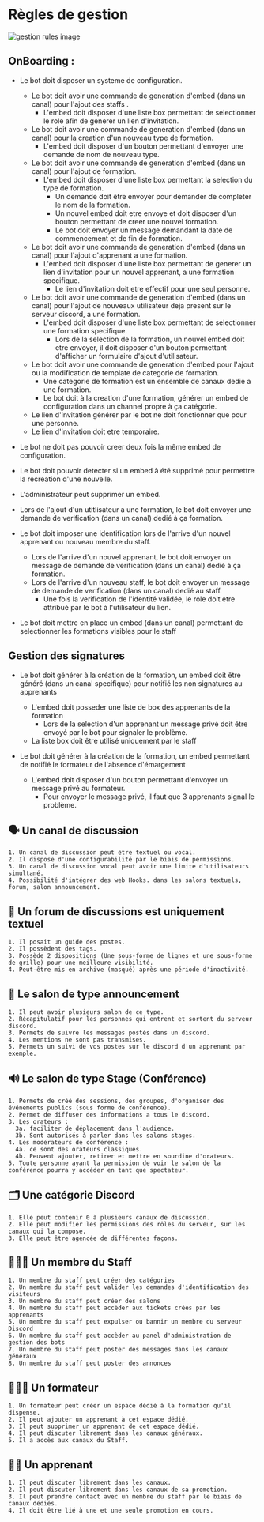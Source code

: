 # Règles de gestion

![gestion rules image](https://www.financewhile.com/wp-content/uploads/2021/01/Business-Rules.png)

## OnBoarding : 

- Le bot doit disposer un systeme de configuration.
  - Le bot doit avoir une commande de generation d'embed (dans un canal) pour l'ajout des staffs .
    - L'embed doit disposer d'une liste box permettant de selectionner le role afin de generer un lien d'invitation.
  - Le bot doit avoir une commande de generation d'embed (dans un canal) pour la creation d'un nouveau type de formation.
    - L'embed doit disposer d'un bouton permettant d'envoyer une demande de nom de nouveau type.
  - Le bot doit avoir une commande de generation d'embed (dans un canal) pour l'ajout de formation.
    - L'embed doit disposer d'une liste box permettant la selection du type de formation.
      - Un demande doit être envoyer pour demander de completer le nom de la formation.
      - Un nouvel embed doit etre envoye et doit disposer d'un bouton permettant de creer une nouvel formation.
      - Le bot doit envoyer un message demandant la date de commencement et de fin de formation.
  - Le bot doit avoir une commande de generation d'embed (dans un canal) pour l'ajout d'apprenant a une formation.
    - L'embed doit disposer d'une liste box permettant de generer un lien d'invitation pour un nouvel apprenant, a une formation specifique.
      - Le lien d'invitation doit etre effectif pour une seul personne.
  - Le bot doit avoir une commande de generation d'embed (dans un canal) pour l'ajout de nouveaux utilisateur deja present sur le serveur discord, a une formation.
    - L'embed doit disposer d'une liste box permettant de selectionner une formation specifique.
      - Lors de la selection de la formation, un nouvel embed doit etre envoyer, il doit disposer d'un bouton permettant d'afficher un formulaire d'ajout d'utilisateur.
  - Le bot doit avoir une commande de generation d'embed pour l'ajout ou la modification de template de categorie de formation.
    - Une categorie de formation est un ensemble de canaux dedie a une formation.
    - Le bot doit à la creation d'une formation, générer un embed de configuration dans un channel propre à ça catégorie.
  - Le lien d'invitation générer par le bot ne doit fonctionner que pour une personne.
  - Le lien d'invitation doit etre temporaire.
- Le bot ne doit pas pouvoir creer deux fois la même embed de configuration.
- Le bot doit pouvoir detecter si un embed à été supprimé pour permettre la recreation d'une nouvelle.
- L'administrateur peut supprimer un embed.

- Lors de l'ajout d'un utitlisateur a une formation, le bot doit envoyer une demande de verification (dans un canal) dedié à ça formation.
- Le bot doit imposer une identification lors de l'arrive d'un nouvel apprenant ou nouveau membre du staff.
  - Lors de l'arrive d'un nouvel apprenant, le bot doit envoyer un message de demande de verification (dans un canal) dedié à ça formation.
  - Lors de l'arrive d'un nouveau staff, le bot doit envoyer un message de demande de verification (dans un canal) dedié au staff.
    - Une fois la verification de l'identité validée, le role doit etre attribué par le bot à l'utilisateur du lien.

- Le bot doit mettre en place un embed (dans un canal) permettant de selectionner les formations visibles pour le staff


## Gestion des signatures

- Le bot doit générer à la création de la formation, un embed doit être généré (dans un canal specifique) pour notifié les non signatures au apprenants
  - L'embed doit posseder une liste de box des apprenants de la formation
    - Lors de la selection d'un apprenant un message privé doit être envoyé par le bot pour signaler le problème.
  - La liste box doit être utilisé uniquement par le staff
  
- Le bot doit générer à la création de la formation, un embed permettant de notifié le formateur de l'absence d'émargement
  - L'embed doit disposer d'un bouton permettant d'envoyer un message privé au formateur.
    - Pour envoyer le message privé, il faut que 3 apprenants signal le problème.

## 🗣️ Un canal de discussion
    1. Un canal de discussion peut être textuel ou vocal.
    2. Il dispose d'une configurabilité par le biais de permissions.
    3. Un canal de discussion vocal peut avoir une limite d'utilisateurs simultané.
    4. Possibilité d'intégrer des web Hooks. dans les salons textuels, forum, salon announcement.

## 💬 Un forum de discussions est uniquement textuel
    1. Il posait un guide des postes.
    2. Il possèdent des tags.
    3. Possède 2 dispositions (Une sous-forme de lignes et une sous-forme de grille) pour une meilleure visibilité.
    4. Peut-être mis en archive (masqué) après une période d'inactivité.

## 📢 Le salon de type announcement
    1. Il peut avoir plusieurs salon de ce type.
    2. Récapitulatif pour les personnes qui entrent et sortent du serveur discord.
    3. Permets de suivre les messages postés dans un discord.
    4. Les mentions ne sont pas transmises.
    5. Permets un suivi de vos postes sur le discord d'un apprenant par exemple.

## 🔊 Le salon de type Stage (Conférence)
    1. Permets de créé des sessions, des groupes, d'organiser des événements publics (sous forme de conférence).
    2. Permet de diffuser des informations a tous le discord.
    3. Les orateurs :
      3a. faciliter de déplacement dans l'audience.
      3b. Sont autorisés à parler dans les salons stages.
    4. Les modérateurs de conférence :
      4a. ce sont des orateurs classiques.
      4b. Peuvent ajouter, retirer et mettre en sourdine d'orateurs.
    5. Toute personne ayant la permission de voir le salon de la conférence pourra y accéder en tant que spectateur.
  
## 🗂 Une catégorie Discord
    1. Elle peut contenir 0 à plusieurs canaux de discussion.
    2. Elle peut modifier les permissions des rôles du serveur, sur les canaux qui la compose.
    3. Elle peut être agencée de différentes façons.

## 👮🏼‍♂️ Un membre du Staff
    1. Un membre du staff peut créer des catégories
    2. Un membre du staff peut valider les demandes d'identification des visiteurs
    3. Un membre du staff peut créer des salons
    4. Un membre du staff peut accèder aux tickets crées par les apprenants
    5. Un membre du staff peut expulser ou bannir un membre du serveur Discord
    6. Un membre du staff peut accèder au panel d'administration de gestion des bots
    7. Un membre du staff peut poster des messages dans les canaux généraux
    8. Un membre du staff peut poster des annonces

## 🏃🏼‍♂️ Un formateur
    1. Un formateur peut créer un espace dédié à la formation qu'il dispense.
    2. Il peut ajouter un apprenant à cet espace dédié.
    3. Il peut supprimer un apprenant de cet espace dédié.
    4. Il peut discuter librement dans les canaux généraux.
    5. Il a accès aux canaux du Staff.

## 🤹🏼 Un apprenant
    1. Il peut discuter librement dans les canaux.
    2. Il peut discuter librement dans les canaux de sa promotion.
    3. Il peut prendre contact avec un membre du staff par le biais de canaux dédiés.
    4. Il doit être lié à une et une seule promotion en cours.
